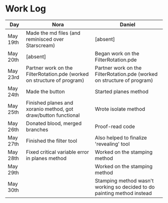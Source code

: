 # Work Log
| Day  | Nora | Daniel |
| ------------- | ------------- | ------------- |
| May 19th  | Made the md files (and reminisced over Starscream)  | [absent]  |
| May 20th  | [absent]  | Began work on the FilterRotation.pde  |
| May 23rd  | Partner work on the FilterRotation.pde (worked on structure of program)   | Partner work on the FilterRotation.pde (worked on structure of program)  |
| May 24th  | Made the button  | Started planes method  |
| May 25th  | Finished planes and xoranio method, got draw/button functional   | Wrote isolate method  |
| May 26th  | Donated blood, merged branches   | Proof-read code  |
| May 27th  | Finished the filter tool   | Also helped to finalize 'revealing' tool  |
| May 28th  | Fixed critical variable error in planes method   | Worked on the stamping method |
| May 29th  | <blank> | Worked on the stamping method | 
| May 30th  | <blank> | Stamping method wasn't working so decided to do painting method instead |
